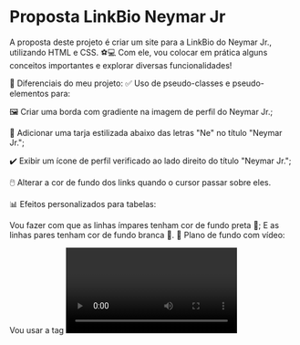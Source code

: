 # Proposta LinkBio Neymar Jr

A proposta deste projeto é criar um site para a LinkBio do Neymar Jr., utilizando HTML e CSS. ⚽💻
Com ele, vou colocar em prática alguns conceitos importantes e explorar diversas funcionalidades!

🌟 Diferenciais do meu projeto:
✅ Uso de pseudo-classes e pseudo-elementos para:

<p>🖼️ Criar uma borda com gradiente na imagem de perfil do Neymar Jr.;</p>
<p>🔡 Adicionar uma tarja estilizada abaixo das letras "Ne" no título "Neymar Jr.";</p>
<p>✔️ Exibir um ícone de perfil verificado ao lado direito do título "Neymar Jr.";</p>
<p>🖱️ Alterar a cor de fundo dos links quando o cursor passar sobre eles.</p>
<p>📊 Efeitos personalizados para tabelas:</p>

Vou fazer com que as linhas ímpares tenham cor de fundo preta 🖤;
E as linhas pares tenham cor de fundo branca 🤍.
🎥 Plano de fundo com vídeo:

Vou usar a tag <video> para aplicar um vídeo como plano de fundo, deixando o site mais dinâmico e único! 🎬✨
